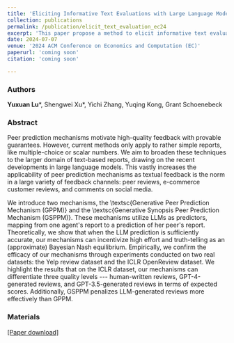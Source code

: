 ```yaml
---
title: 'Eliciting Informative Text Evaluations with Large Language Models'
collection: publications
permalink: /publication/elicit_text_evaluation_ec24
excerpt: 'This paper propose a method to elicit informative text evaluations leveraging the power of LLMs.'
date: 2024-07-07
venue: '2024 ACM Conference on Economics and Computation (EC)'
paperurl: 'coming soon'
citation: 'coming soon'

---
```


### Authors

**Yuxuan Lu**\*, Shengwei Xu\*, Yichi Zhang, Yuqing Kong, Grant Schoenebeck

### Abstract

Peer prediction mechanisms motivate high-quality feedback with provable guarantees. However, current methods only apply to rather simple reports, like multiple-choice or scalar numbers. We aim to broaden these techniques to the larger domain of text-based reports, drawing on the recent developments in large language models. This vastly increases the applicability of peer prediction mechanisms as textual feedback is the norm in a large variety of feedback channels: peer reviews, e-commerce customer reviews, and comments on social media.

We introduce two mechanisms, the \textsc{Generative Peer Prediction Mechanism (GPPM)} and the \textsc{Generative Synopsis Peer Prediction Mechanism (GSPPM)}. These mechanisms utilize LLMs as predictors, mapping from one agent's report to a prediction of her peer's report. Theoretically, we show that when the LLM prediction is sufficiently accurate, our mechanisms can incentivize high effort and truth-telling as an (approximate) Bayesian Nash equilibrium. Empirically, we confirm the efficacy of our mechanisms through experiments conducted on two real datasets: the Yelp review dataset and the ICLR OpenReview dataset. We highlight the results that on the ICLR dataset, our mechanisms can differentiate three quality levels --- human-written reviews, GPT-4-generated reviews,  and GPT-3.5-generated reviews in terms of expected scores. Additionally, GSPPM penalizes LLM-generated reviews more effectively than GPPM.

### Materials

[[Paper download]](https://yxlu.me/files/elicit_text_evaluation_ec24.pdf)



